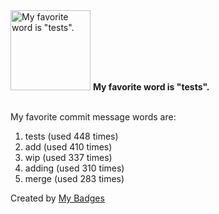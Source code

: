 <img src="https://my-badges.github.io/my-badges/favorite-word.png" alt="My favorite word is &quot;tests&quot;." title="My favorite word is &quot;tests&quot;." width="128">
<strong>My favorite word is &quot;tests&quot;.</strong>
<br><br>

My favorite commit message words are:

1. tests (used 448 times)
2. add (used 410 times)
3. wip (used 337 times)
4. adding (used 310 times)
5. merge (used 283 times)


Created by <a href="https://github.com/my-badges/my-badges">My Badges</a>